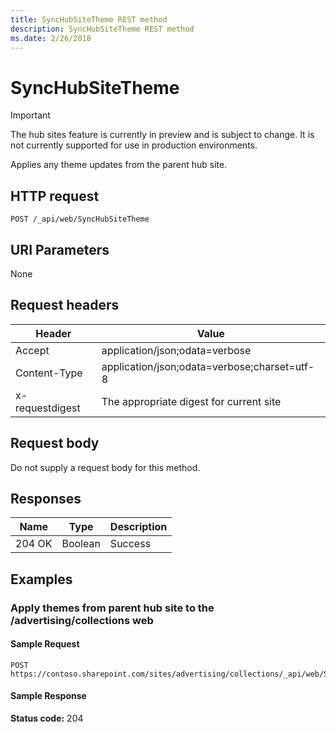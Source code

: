 ```yaml
---
title: SyncHubSiteTheme REST method
description: SyncHubSiteTheme REST method
ms.date: 2/26/2018
---
```


# SyncHubSiteTheme

> [!IMPORTANT]
> The hub sites feature is currently in preview and is subject to change. It is not currently supported for use in production environments.

Applies any theme updates from the parent hub site.

## HTTP request

```
POST /_api/web/SyncHubSiteTheme
```

## URI Parameters

None

## Request headers

| Header | Value |
|--------|-------|
|Accept|application/json;odata=verbose|
|Content-Type|application/json;odata=verbose;charset=utf-8|
|x-requestdigest|The appropriate digest for current site|

## Request body

Do not supply a request body for this method.

## Responses

| Name   | Type    |Description|
|--------|---------|-----------|
|204 OK  | Boolean |Success    |

## Examples

### Apply themes from parent hub site to the /advertising/collections web

#### Sample Request

```HTTP
POST
https://contoso.sharepoint.com/sites/advertising/collections/_api/web/SyncHubSiteTheme
```

#### Sample Response
**Status code:** 204
